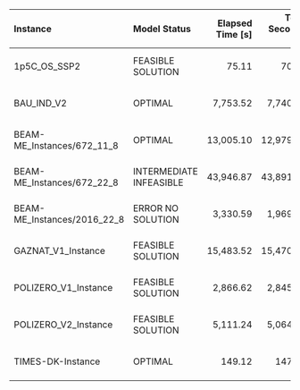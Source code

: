 | Instance                    | Model Status            |   Elapsed Time [s] |   Total Seconds [s] |   Compilation Time [s] |   Execution Time [s] |   Generation Time [s] |   Solver Time [s] |   Startup Time [s] |   Closedown Time [s] |   Highwater RSS [GB] |   Highwater VSS [GB] |      # Rows |   # Columns |   # Non Zeros |   # Non Zeros per s | RHS [min, max]       | Bound [min, max]     | Matrix [min, max]    |
|:----------------------------|:------------------------|-------------------:|--------------------:|-----------------------:|---------------------:|----------------------:|------------------:|-------------------:|---------------------:|---------------------:|---------------------:|------------:|------------:|--------------:|--------------------:|:---------------------|:---------------------|:---------------------|
| 1p5C_OS_SSP2                | FEASIBLE SOLUTION       |              75.11 |               70.16 |                   1.75 |                40.36 |                 13.39 |             28.03 |               0.02 |                 0.00 |                 2.85 |                 3.20 |     624,436 |     863,666 |     4,650,991 |          347,322.16 | 9.222E-05, 3.258E+06 | 7.001E-06, 6.612E+07 | 6.977E-09, 2.535E+06 |
| BAU_IND_V2                  | OPTIMAL                 |           7,753.52 |            7,740.36 |                   2.52 |               166.44 |                113.83 |          7,571.39 |               0.02 |                 0.00 |                22.81 |                26.23 |   6,750,106 |   6,399,364 |    40,479,629 |          355,621.02 | 1.566E-14, 2.285E+05 | 3.516E-09, 5.000E+04 | 1.623E-07, 3.352E+06 |
| BEAM-ME_Instances/672_11_8  | OPTIMAL                 |          13,005.10 |           12,979.09 |                   0.56 |               363.55 |                251.36 |         12,614.98 |               0.00 |                 0.00 |                62.67 |                70.11 |  21,108,711 |  15,111,159 |   124,095,043 |          493,694.47 | 4.097E-06, 5.940E+05 | 2.680E-02, 2.676E+05 | 1.882E-04, 1.663E+04 |
| BEAM-ME_Instances/672_22_8  | INTERMEDIATE INFEASIBLE |          43,946.87 |           43,891.17 |                   0.97 |               653.31 |                432.31 |         43,236.88 |               0.01 |                 0.00 |               112.88 |               163.87 |  37,645,140 |  27,331,345 |   218,532,379 |          505,495.74 | 1.405E-06, 5.940E+05 | 8.298E-03, 2.676E+05 | 2.675E-04, 1.663E+04 |
| BEAM-ME_Instances/2016_22_8 | ERROR NO SOLUTION       |           3,330.59 |            1,969.62 |                   2.09 |               729.45 |              1,752.70 |          1,201.00 |              17.39 |                19.69 |               115.10 |               215.29 | 112,857,882 |  81,947,383 |   658,167,482 |          375,515.69 | 2.460E-07, 5.940E+05 | 8.298E-03, 2.676E+05 | 1.946E-06, 1.663E+04 |
| GAZNAT_V1_Instance          | FEASIBLE SOLUTION       |          15,483.52 |           15,470.69 |                   3.59 |               137.92 |                 93.22 |         15,329.16 |               0.02 |                 0.00 |                19.17 |                20.62 |   5,336,684 |   4,555,729 |    34,188,921 |          366,759.15 | 1.566E-14, 2.291E+05 | 3.516E-09, 3.000E+06 | 1.623E-07, 3.352E+06 |
| POLIZERO_V1_Instance        | FEASIBLE SOLUTION       |           2,866.62 |            2,845.72 |                   4.83 |               236.00 |                114.53 |          2,604.88 |               0.01 |                 0.00 |                22.65 |                24.69 |   5,640,942 |   6,991,820 |    48,190,465 |          420,763.51 | 7.918E-19, 5.440E+05 | 3.837E-19, 1.000E+07 | 7.309E-08, 4.178E+06 |
| POLIZERO_V2_Instance        | FEASIBLE SOLUTION       |           5,111.24 |            5,064.34 |                   4.27 |               420.73 |                192.95 |          4,639.33 |               0.01 |                 0.00 |                36.28 |                40.14 |  10,540,301 |  13,847,195 |    69,064,648 |          357,935.08 | 1.918E-18, 8.825E+06 | 1.823E-19, 2.919E+07 | 9.620E-19, 2.269E+06 |
| TIMES-DK-Instance           | OPTIMAL                 |             149.12 |              147.76 |                   2.12 |                16.14 |                  7.94 |            129.50 |               0.00 |                 0.00 |                 2.65 |                 4.01 |     867,042 |   1,031,037 |     4,740,351 |          597,247.20 | 3.577E-08, 7.453E+04 | 4.606E-05, 4.500E+04 | 1.909E-09, 4.282E+06 |